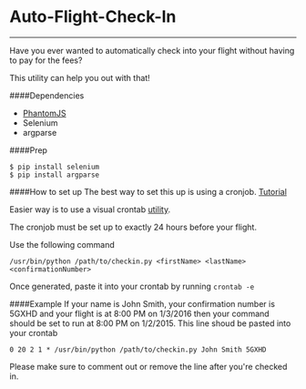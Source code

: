 # Auto-Flight-Check-In
<hr>
Have you ever wanted to automatically check into your flight without having to pay for the fees?

This utility can help you out with that!

####Dependencies
- [PhantomJS](http://phantomjs.org/download.html)
- Selenium 
- argparse

####Prep
```
$ pip install selenium
$ pip install argparse
```

####How to set up
The best way to set this up is using a cronjob. [Tutorial](https://www.digitalocean.com/community/tutorials/how-to-use-cron-to-automate-tasks-on-a-vps)

Easier way is to use a visual crontab [utility](http://www.corntab.com/pages/crontab-gui).

The cronjob must be set up to exactly 24 hours before your flight. 

Use the following command
```
/usr/bin/python /path/to/checkin.py <firstName> <lastName> <confirmationNumber> 
```

Once generated, paste it into your crontab by running ```crontab -e```

####Example
If your name is John Smith, your confirmation number is 5GXHD and your flight is at 8:00 PM on 1/3/2016 then your command should be set to run at 8:00 PM on 1/2/2015. This line shoud be pasted into your crontab
```
0 20 2 1 * /usr/bin/python /path/to/checkin.py John Smith 5GXHD
```
Please make sure to comment out or remove the line after you're checked in. 
